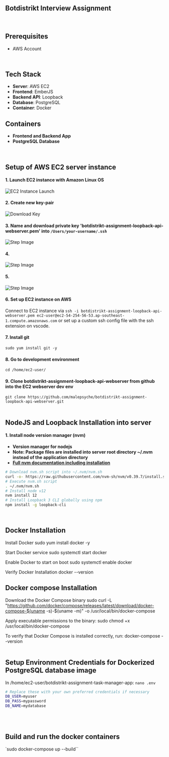 <!-- ## `Webserver` repository for botdistrikt interview assignment


#### Deployment stack
#### Backend
`Webserver`: AWS EC2
Database server: postgreSQL Amazon RDS
Environment management: AWS Secrets Manager


#### Setup of AWS EC2 Webserver
<br>

Launch EC2 instance with Amazon Linux OS
![Example Images](images/1.png)
<br>

Name and download private key 'botdistrikt-assignment-loopback-api-webserver.pem' into /Users/your-username/.ssh
![Example Images](images/2.png)
<br>

![Example Images](images/3.png)
<br>

![Example Images](images/4.png)
<br>

![Example Images](images/5.png)
<br>
<br>

Set up EC2 instance on AWS
Connect to EC2 instance via `ssh -i botdistrikt-assignment-loopback-api-webserver.pem ec2-user@ec2-54-254-56-53.ap-southeast-1.compute.amazonaws.com` or set up a custom ssh config file with the ssh extention on vscode
<br>

Install git
`sudo yum install git -y`
<br>

Go to development environment
`cd /home/ec2-user/`
<br>

Clone botdistrikt-assignment-loopback-api-webserver from github into the EC2 webserver dev env
`git clone https://github.com/malepsyche/botdistrikt-assignment-loopback-api-webserver.git`
<br>
 -->


## Botdistrikt Interview Assignment
<br>

## Prerequisites
- AWS Account
<br>

## Tech Stack
- **Server**: AWS EC2
- **Frontend**: EmberJS
- **Backend API**: Loopback
- **Database**: PostgreSQL
- **Container**: Docker

## Containers
- **Frontend and Backend App**
- **PostgreSQL Database**
<br>

## Setup of AWS EC2 server instance

#### 1. Launch EC2 instance with Amazon Linux OS  
![EC2 Instance Launch](images/1.png)
<br>

#### 2. Create new key-pair
![Download Key](images/2.png)
<br> 

#### 3. Name and download private key 'botdistrikt-assignment-loopback-api-webserver.pem' into `/Users/your-username/.ssh` 
![Step Image](images/3.png)
<br> 

#### 4. 
![Step Image](images/4.png)
<br> 

#### 5. 
![Step Image](images/5.png)
<br> 

#### 6. Set up EC2 instance on AWS  
Connect to EC2 instance via `ssh -i botdistrikt-assignment-loopback-api-webserver.pem ec2-user@ec2-54-254-56-53.ap-southeast-1.compute.amazonaws.com` or set up a custom ssh config file with the ssh extension on vscode.
<br> 

#### 7. Install git  
`sudo yum install git -y`
<br> 

#### 8. Go to development environment  
`cd /home/ec2-user/`
<br> 

#### 9. Clone botdistrikt-assignment-loopback-api-webserver from github into the EC2 webserver dev env  
`git clone https://github.com/malepsyche/botdistrikt-assignment-loopback-api-webserver.git`
<br> 
<br>



## NodeJS and Loopback Installation into server

#### 1. Install node version manager (nvm)
- **Version manager for nodejs**
- **Note: Package files are installed into server root directory ~/.nvm instead of the application directory**
- **[Full nvm documentation including installation](https://github.com/nvm-sh/nvm#installing-and-updating)**

```zsh
# Download nvm.sh script into ~/.nvm/nvm.sh
curl -o- https://raw.githubusercontent.com/nvm-sh/nvm/v0.39.7/install.sh | bash
# Execute nvm.sh script
. ~/.nvm/nvm.sh
# Install node v12
nvm install 12
# Install Loopback 3 CLI globally using npm
npm install -g loopback-cli
```
<br>



## Docker Installation
Install Docker
sudo yum install docker -y

Start Docker service
sudo systemctl start docker

Enable Docker to start on boot
sudo systemctl enable docker

Verify Docker Installation
docker --version



## Docker compose Installation
Download the Docker Compose binary
sudo curl -L "https://github.com/docker/compose/releases/latest/download/docker-compose-$(uname -s)-$(uname -m)" -o /usr/local/bin/docker-compose

Apply executable permissions to the binary:
sudo chmod +x /usr/local/bin/docker-compose

To verify that Docker Compose is installed correctly, run:
docker-compose --version
<br>
<br>


## Setup Environment Credentials for Dockerized PostgreSQL database image
In /home/ec2-user/botdistrikt-assignment-task-manager-app:
`nano .env`
```zsh
# Replace these with your own preferred credentials if necessary
DB_USER=myuser
DB_PASS=mypassword
DB_NAME=mydatabase
```
<br>
<br>


## Build and run the docker containers
`sudo docker-compose up --build``




<!-- ## PostgreSQL Database installation into server

#### Update Your Package Repository:
- **`sudo yum update -y`**

#### Find the available PostgreSQL packages
- **`sudo yum list available | grep postgres`**
- **![Step Image](images/postgre-list.png)**
<br>

#### Install the Identified PostgreSQL Package
- **Once you've identified the correct package name, you can install PostgreSQL like so (replace XX with the actual version number found):**
- **`sudo yum install -y postgresqlXX-server`**
- **We will be using v15:`sudo yum install -y postgresql15 postgresql15-server`**

#### Initialise Database:
sudo /usr/bin/postgresql-setup --initdb

#### Start and Enable the PostgreSQL Service
sudo systemctl start postgresql
sudo systemctl enable postgresql

#### Enter postgreSQL database account
sudo -u postgres -i

#### Access the postgreSQL prompt
psql

#### Set a password for the PostgreSQL user (replace newpassword with a strong password):
\password postgres




 -->
